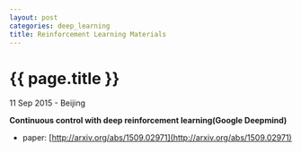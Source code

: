 ```yaml
---
layout: post
categories: deep_learning
title: Reinforcement Learning Materials
---
```


{{ page.title }}
================

<p class="meta">11 Sep 2015 - Beijing</p>

**Continuous control with deep reinforcement learning(Google Deepmind)**

- paper: [http://arxiv.org/abs/1509.02971](http://arxiv.org/abs/1509.02971)
